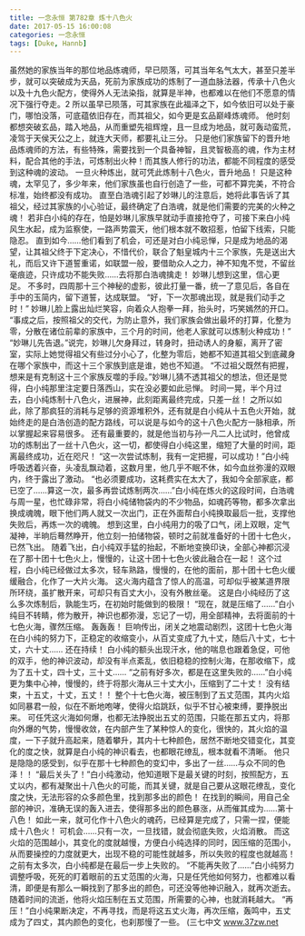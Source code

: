 ```yaml
---
title: 一念永恒 第782章 炼十八色火
date: 2017-05-15 16:00:08
categories: 一念永恒
tags: [Duke, Hannb]
---
```


虽然她的家族当年的那位地品炼魂师，早已陨落，可其当年名气太大，甚至只差半步，就可以突破成为天品，死前为家族成功的炼制了一道血脉法器，传承十八色火以及十九色火配方，使得外人无法染指，就算是半神，也都难以在他们不愿意的情况下强行夺走。2
所以虽早已陨落，可其家族在此福泽之下，如今依旧可以处于豪门，哪怕没落，可底蕴依旧存在，而其祖父，如今更是玄品巅峰炼魂师。
他时刻都想突破玄品，踏入地品，从而重塑先祖辉煌，且一旦成为地品，就可轰动蛮荒，凌驾于天侯天公之上，就连大天师，都要礼让三分。
只是他们家族留下的晋升地品炼魂师的方法，有些特殊，需要找到一个具备神智，且灵智极高的魂，作为主材料，配合其他的手法，可炼制出火种！而其族人修行的功法，都能不同程度的感受到这种魂的波动。
一旦火种炼出，就可凭此炼制十八色火，晋升地品！
只是这种魂，太罕见了，多少年来，他们家族虽也自行创造了一些，可都不算完美，不符合标准，始终都没有成功。
直至白浩魂引起了妙琳儿的注意后，她将此事告诉了其祖父，经过其家族的小心验证，最终确定了白浩魂，就是他们需要的完美的火种之魂！
若非白小纯的存在，怕是妙琳儿家族早就动手直接抢夺了，可接下来白小纯风生水起，成为监察使，一路声势震天，他们根本就不敢招惹，怕留下线索，只能隐忍。
直到如今……他们看到了机会，可还是对白小纯忌惮，只是成为地品的渴望，让其祖父终于下定决心，不惜代价，联合了魁皇城内十三个家族，先是送出大礼，而后又许下道誓重诺，如联盟一般，要借助众人之力，神不知鬼不觉，不留丝毫痕迹，只许成功不能失败……去将那白浩魂擒走！
妙琳儿想到这里，信心更足。
不多时，四周那十三个神秘的虚影，彼此打量一番，统一了意见后，各自在手中的玉简内，留下道誓，达成联盟。
“好，下一次那魂出现，就是我们动手之时！”
妙琳儿脸上露出灿烂笑容，向着众人抱拳一拜，抬头时，巧笑嫣然的开口。
“事成之后，按照祖父的交代，为防止意外，我们家族会做出最坏的打算，化整为零，分散在诸位前辈的家族中，三个月的时间，他老人家就可以炼制火种成功！”
“妙琳儿先告退。”说完，妙琳儿欠身拜过，转身时，扭动诱人的身躯，离开了密室，实际上她觉得祖父有些过分小心了，化整为零后，她都不知道其祖父到底藏身在哪个家族中，而这十三个家族到底是谁，她也不知道。
“不过祖父既然有把握，想来是有克制这十三个家族反噬的手段。”妙琳儿猜不透其祖父的想法，但还是觉得，白小纯那里注定要日落西山，实在没必要如此忌惮。
时间一晃，半个月过去，白小纯炼制十八色火，进展神，此刻距离最终完成，只差一丝！
之所以如此，除了那疯狂的消耗与足够的资源堆积外，还有就是白小纯从十五色火开始，就始终走的是白浩创造的配方路线，可以说是与如今的这十八色火配方一脉相承，所以掌握起来容易很多。
还有最重要的，就是他当初与孙一凡二人比试时，他曾成功的炼制出了一丝十八色火，这一切，都使得白小纯这里，缩短了大量的时间，距离最终成功，近在咫尺！
“这一次尝试炼制，我有一定把握，可以成功！”白小纯呼吸透着兴奋，头凌乱飘动着，这数月里，他几乎不眠不休，如今血丝弥漫的双眼内，终于露出了激动。
“也必须要成功，这耗费实在太大了，我如今全部家底，都已空了……算这一次，最多再尝试炼制两次……”白小纯在炼火的这段时间，白浩魂与周一星，也忙碌非常，将白小纯储物袋内的不少物品，如魂药等物，都多次拿出换成魂魄，眼下他们两人就又一次出门，正在外面帮白小纯换取最后一批，支撑他失败后，再炼一次的魂魄。
想到这里，白小纯用力的吸了口气，闭上双眼，定气凝神，半晌后蓦然睁开，他立刻一拍储物袋，顿时之前就准备好的十团十七色火，已然飞出。
随着飞出，白小纯双手猛的抬起，不断地变换印诀，全部心神都沉浸在了那十团十七色火上，慢慢的，让这十团十七色火彼此融合在一起！
这个过程，白小纯已经做过太多次，轻车熟路，慢慢的，在他的面前，那十团十七色火缓缓融合，化作了一大片火海。
这火海内蕴含了惊人的高温，可却似乎被某道界限所环绕，虽扩散开来，可却只有百丈大小，没有外散丝毫。
这是白小纯经历了这么多次炼制后，孰能生巧，在初始时能做到的极限！
“现在，就是压缩了……”白小纯目不转睛，修为散开，神识也都弥漫，忘记了一切，用全部精神，去将面前的十七色火海，骤然压缩。
轰轰轰！
巨响传出，闭关之地震动剧烈，这团十七色火海在白小纯的努力下，正稳定的收缩变小，从百丈变成了九十丈，随后八十丈，七十丈，六十丈……
还在持续！
白小纯的额头出现汗水，他的喘息也跟着急促，可他的双手，他的神识波动，却没有半点紊乱，依旧稳稳的控制火海，在那收缩下，成为了五十丈，四十丈，三十丈……
“之前有好多次，都是在这里失败的……”白小纯更为集中心神，慢慢的，终于将那火海从三十丈大小，压缩到了二十丈！
没有结束，十五丈，十丈，五丈！！
整个十七色火海，被压制到了五丈范围，其内火焰如同暴君一般，似在不断地咆哮，使得火焰跳跃，似乎不甘心被束缚，要挣脱出来。
可任凭这火海如何爆，也都无法挣脱出五丈的范围，只能在那五丈内，将那向外爆的气势，慢慢收敛，在内部产生了某种惊人的变化，很快的，其火焰的温度，一下子就升高起来，随着攀升，其内十七种颜色，居然不断地交错变化，其变化的度之快，就算是白小纯的神识看去，也都眼花缭乱，根本就看不清晰。
他只是隐隐的感受到，似乎在那十七种颜色的变幻中，多出了一丝……与众不同的色泽！！
“最后关头了！”白小纯激动，他知道眼下是最关键的时刻，按照配方，五丈以内，都有凝聚出十八色火的可能，而其关键，就是自己要从这眼花缭乱，变化度之快，无法形容的众多颜色里，找到那多出的颜色！
在找到的瞬间，用自己全部的神识，准确无误的轰入进去，使得那多出的颜色暴涨，从而催其成为……第十八色！
如此一来，就可化作十八色火的魂药，已经算是完成了，只需一捏，便能成十八色火！
可机会……只有一次，一旦找错，就会彻底失败，火焰消散。
而这火焰的范围越小，其变化的度就越慢，方便白小纯选择的同时，因压缩的范围小，从而要操控的力度就更大，出现不稳的可能性就越多，所以失败的程度也就越高！
之前有太多次，白小纯都是在最后一步上失败的。
“不能再失败了……”白小纯努力调整呼吸，死死的盯着眼前的五丈范围的火海，只是任凭他如何努力，也都难以看清，即便是有那么一瞬找到了那多出的颜色，可还没等他神识融入，就再次逝去。
随着时间的流逝，他将火焰压制在五丈范围，所需要的心神，也就消耗越大。
“再压！”白小纯果断决定，不再寻找，而是将这五丈火海，再次压缩，轰鸣中，五丈成为了四丈，其内颜色的变化，也刹那慢了一些。
(三七中文 www.37zw.net